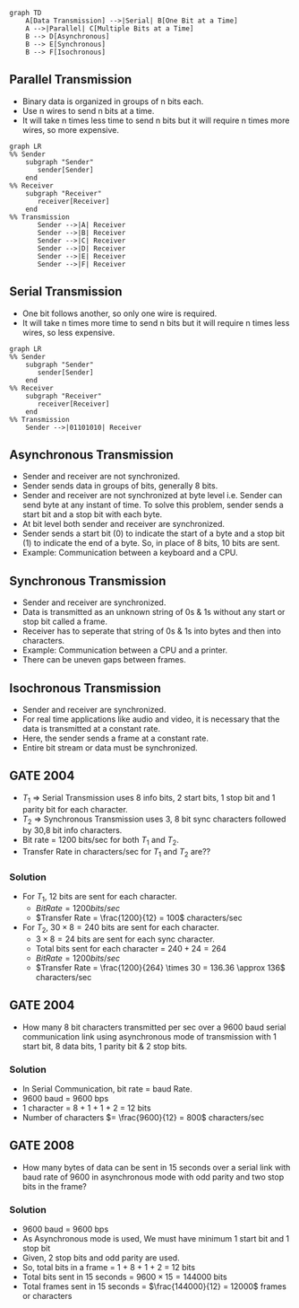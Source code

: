 ```mermaid
graph TD
    A[Data Transmission] -->|Serial| B[One Bit at a Time]
    A -->|Parallel| C[Multiple Bits at a Time]
    B --> D[Asynchronous] 
    B --> E[Synchronous]
    B --> F[Isochronous]
```

## Parallel Transmission

- Binary data is organized in groups of n bits each.
- Use n wires to send n bits at a time.
- It will take n times less time to send n bits but it will require n times more wires, so more expensive.

```mermaid
graph LR
%% Sender
    subgraph "Sender"
       sender[Sender]
    end
%% Receiver
    subgraph "Receiver"
       receiver[Receiver]
    end
%% Transmission
       Sender -->|A| Receiver
       Sender -->|B| Receiver
       Sender -->|C| Receiver
       Sender -->|D| Receiver
       Sender -->|E| Receiver
       Sender -->|F| Receiver
```

## Serial Transmission

- One bit follows another, so only one wire is required.
- It will take n times more time to send n bits but it will require n times less wires, so less expensive.

```mermaid
graph LR
%% Sender
    subgraph "Sender"
       sender[Sender]
    end
%% Receiver
    subgraph "Receiver"
       receiver[Receiver]
    end
%% Transmission
    Sender -->|01101010| Receiver
```

## Asynchronous Transmission

- Sender and receiver are not synchronized.
- Sender sends data in groups of bits, generally 8 bits.
- Sender and receiver are not synchronized at byte level i.e. Sender can send byte at any instant of time. To solve this problem, sender sends a start bit and a stop bit with each byte.
- At bit level both sender and receiver are synchronized.
- Sender sends a start bit (0) to indicate the start of a byte and a stop bit (1) to indicate the end of a byte. So, in place of 8 bits, 10 bits are sent.
- Example: Communication between a keyboard and a CPU.

## Synchronous Transmission

- Sender and receiver are synchronized.
- Data is transmitted as an unknown string of 0s & 1s without any start or stop bit called a frame.
- Receiver has to seperate that string of 0s & 1s into bytes and then into characters.
- Example: Communication between a CPU and a printer.
- There can be uneven gaps between frames.

## Isochronous Transmission

- Sender and receiver are synchronized.
- For real time applications like audio and video, it is necessary that the data is transmitted at a constant rate.
- Here, the sender sends a frame at a constant rate.
- Entire bit stream or data must be synchronized.

## GATE 2004
- $T_{1}$ $\Rightarrow$ Serial Transmission uses 8 info bits, 2 start bits, 1 stop bit and 1 parity bit for each character.
- $T_{2}$ $\Rightarrow$ Synchronous Transmission uses 3, 8 bit sync characters followed by 30,8 bit info characters.
- Bit rate = 1200 bits/sec for both $T_{1}$ and $T_{2}$.
- Transfer Rate in characters/sec for $T_{1}$ and $T_{2}$ are??

### Solution
- For $T_{1}$, 12 bits are sent for each character.
  - $Bit Rate = 1200 bits/sec$
  - $Transfer Rate = \frac{1200}{12} = 100$ characters/sec
- For $T_{2}$, $30 \times 8 = 240$ bits are sent for each character.
  - $3 \times 8 = 24$ bits are sent for each sync character.
  - Total bits sent for each character = $240 + 24 = 264$
  - $Bit Rate = 1200 bits/sec$
  - $Transfer Rate = \frac{1200}{264} \times 30 = 136.36 \approx 136$ characters/sec

## GATE 2004
- How many 8 bit characters transmitted per sec over a 9600 baud serial communication link using asynchronous mode of transmission with 1 start bit, 8 data bits, 1 parity bit & 2 stop bits.

### Solution
- In Serial Communication, bit rate = baud Rate.
- 9600 baud = 9600 bps
- 1 character = 8 + 1 + 1 + 2 = 12 bits
- Number of characters $= \frac{9600}{12} = 800$ characters/sec

## GATE 2008
- How many bytes of data can be sent in 15 seconds over a serial link with baud rate of 9600 in asynchronous mode with odd parity and two stop bits in the frame?

### Solution
- 9600 baud = 9600 bps
- As Asynchronous mode is used, We must have minimum 1 start bit and 1 stop bit
- Given, 2 stop bits and odd parity are used.
- So, total bits in a frame = 1 + 8 + 1 + 2 = 12 bits
- Total bits sent in 15 seconds = $9600 \times 15 = 144000$ bits
- Total frames sent in 15 seconds = $\frac{144000}{12} = 12000$ frames or characters